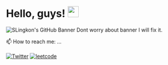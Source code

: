 # Hello, guys! <img src="https://raw.githubusercontent.com/MartinHeinz/MartinHeinz/master/wave.gif" width="30px">

![SLingkon's GitHub Banner](./assets/bannerIMG1.png) Dont worry about banner I will fix it.

📫 How to reach me: ...<br><br>
<a href='https://twitter.com/SLingkon_' target="_blank"><img alt='Twitter' src='https://img.shields.io/badge/Twitter-100000?style=for-the-badge&logo=Twitter&logoColor=white&labelColor=02BCFF&color=black'/></a>
<a href='https://github.com/shivamkapasia0' target="_blank"><img alt='leetcode' src='https://img.shields.io/badge/leetcode-100000?style=for-the-badge&logo=leetcode&logoColor=white&labelColor=F44545&color=black'/></a>

<!--
**SLingkon/SLingkon** is a ✨ _special_ ✨ repository because its `README.md` (this file) appears on your GitHub profile.

Here are some ideas to get you started:

-   🔭 I’m currently working on ...
-   🌱 I’m currently learning ...
-   👯 I’m looking to collaborate on ...
-   🤔 I’m looking for help with ...
-   💬 Ask me about ...
-   📫 How to reach me: ...
-   😄 Pronouns: ...
-   ⚡ Fun fact: ...
    -->
